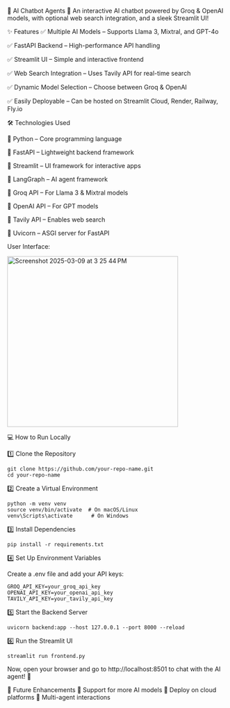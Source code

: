 🤖 AI Chatbot Agents
🚀 An interactive AI chatbot powered by Groq & OpenAI models, with optional web search integration, and a sleek Streamlit UI!

✨ Features
✅ Multiple AI Models – Supports Llama 3, Mixtral, and GPT-4o


✅ FastAPI Backend – High-performance API handling


✅ Streamlit UI – Simple and interactive frontend


✅ Web Search Integration – Uses Tavily API for real-time search


✅ Dynamic Model Selection – Choose between Groq & OpenAI


✅ Easily Deployable – Can be hosted on Streamlit Cloud, Render, Railway, Fly.io



🛠 Technologies Used


🔹 Python – Core programming language


🔹 FastAPI – Lightweight backend framework


🔹 Streamlit – UI framework for interactive apps


🔹 LangGraph – AI agent framework


🔹 Groq API – For Llama 3 & Mixtral models


🔹 OpenAI API – For GPT models


🔹 Tavily API – Enables web search


🔹 Uvicorn – ASGI server for FastAPI

User Interface:


<img width="393" alt="Screenshot 2025-03-09 at 3 25 44 PM" src="https://github.com/user-attachments/assets/66fa5527-f470-48b7-b8c5-dd0c3a275e79" />



💻 How to Run Locally


1️⃣ Clone the Repository

```
git clone https://github.com/your-repo-name.git
cd your-repo-name
```

2️⃣ Create a Virtual Environment
```
python -m venv venv
source venv/bin/activate  # On macOS/Linux
venv\Scripts\activate      # On Windows
```
3️⃣ Install Dependencies

```pip install -r requirements.txt```


4️⃣ Set Up Environment Variables


Create a .env file and add your API keys:

```
GROQ_API_KEY=your_groq_api_key
OPENAI_API_KEY=your_openai_api_key
TAVILY_API_KEY=your_tavily_api_key
```
5️⃣ Start the Backend Server

```uvicorn backend:app --host 127.0.0.1 --port 8000 --reload```


6️⃣ Run the Streamlit UI

```streamlit run frontend.py```

Now, open your browser and go to http://localhost:8501 to chat with the AI agent! 🎉

📢 Future Enhancements
🚀 Support for more AI models
🚀 Deploy on cloud platforms
🚀 Multi-agent interactions

